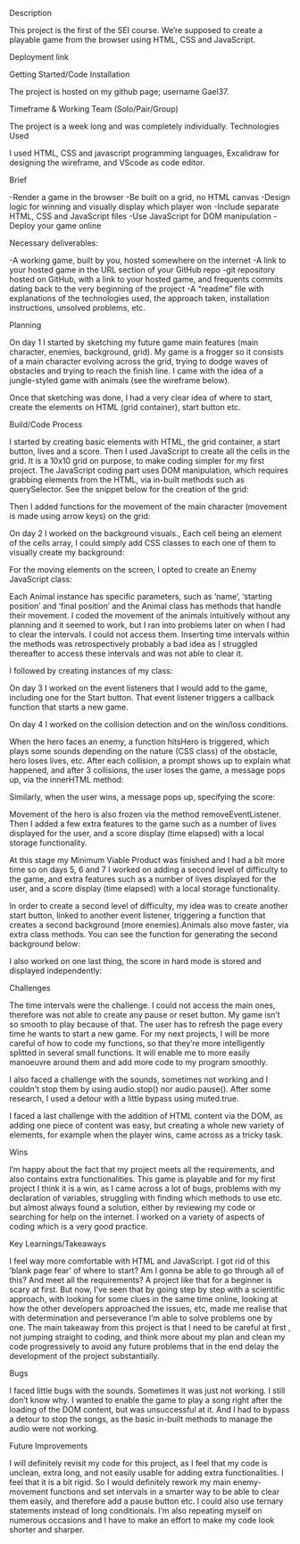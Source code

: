 Description

This project is the first of the SEI course. We’re supposed to create a playable game from the browser using HTML, CSS and JavaScript.

Deployment link



Getting Started/Code Installation

The project is hosted on my github page; username Gael37.

Timeframe & Working Team (Solo/Pair/Group)

The project is a week long and was completely individually.
Technologies Used

I used HTML, CSS and javascript programming languages, Excalidraw for designing the wireframe, and VScode as code editor.

Brief

-Render a game in the browser
-Be built on a grid, no HTML canvas
-Design logic for winning and visually display which player won
-Include separate HTML, CSS and JavaScript files
-Use JavaScript for DOM manipulation
-Deploy your game online

Necessary deliverables:

-A working game, built by you, hosted somewhere on the internet
-A link to your hosted game in the URL section of your GitHub repo
-git repository hosted on GitHub, with a link to your hosted game, and frequents commits dating back to the very beginning of the project
-A “readme” file with explanations of the technologies used, the approach taken, installation instructions, unsolved problems, etc.


Planning

On day 1 I started by sketching my future game main features (main character, enemies, background, grid).
My game is a frogger so it consists of a main character evolving across the grid, trying to dodge waves of obstacles and trying to reach the finish line.
I came with the idea of a jungle-styled game with animals (see the wireframe below).

Once that sketching was done, I had a very clear idea of where to start, create the elements on HTML (grid container), start button etc.

Build/Code Process

I started by creating basic elements with HTML, the grid container, a start button, lives and a score.
Then I used JavaScript to create all the cells in the grid. It is a 10x10 grid on purpose, to make coding simpler for my first project. The JavaScript coding part uses DOM manipulation, which requires grabbing elements from the HTML, via in-built methods such as querySelector. See the snippet below for the creation of the grid:



Then I added functions for the movement of the main character (movement is made using arrow keys) on the grid:


On day 2 I worked on the background visuals., Each cell being an element of the cells array, I could simply add CSS classes to each one of them to visually create my background:


For the moving elements on the screen, I opted to create an Enemy JavaScript class:

Each Animal instance has specific parameters, such as ‘name’, ‘starting position’ and ‘final position’ and the Animal class has methods that handle their movement.
I coded the movement of the animals intuitively without any planning and it seemed to work, but I ran into problems later on when I had to clear the intervals. I could not access them.
Inserting time intervals within the methods was retrospectively probably a bad idea as I struggled thereafter to access these intervals and was not able to clear it.

I followed by creating instances of my class:

On day 3 I worked on the event listeners that I would add to the game, including one for the Start button.
That event listener triggers a callback function that starts a new game.

On day 4 I worked on the collision detection  and on the win/loss conditions.


When the hero faces an enemy, a function hitsHero is triggered, which plays some sounds depending on the nature (CSS class) of the obstacle, hero loses lives, etc. After each collision, a prompt shows up to explain what happened, and after 3 collisions, the user loses the game, a message pops up, via the innerHTML method:

Similarly, when the user wins, a message pops up, specifying the score:

Movement of the hero is also frozen via the method removeEventListener.
Then I added a few extra features to the game such as a number of lives displayed for the user, and a score display (time elapsed) with a local storage functionality.

At this stage my Minimum Viable Product was finished and I had a bit more time so on days 5, 6 and 7 I worked on adding a second level of difficulty to the game, and extra features such as a number of lives displayed for the user, and a score display (time elapsed) with a local storage functionality.

In order to create a second level of difficulty, my idea was to create another start button, linked to another event listener, triggering a function that creates a second background (more enemies).Animals also move faster, via extra class methods. You can see the function for 
generating the second background below:

I also worked on one last thing, the score in hard mode is stored and displayed independently:








Challenges

The time intervals were the challenge. I could not access the main ones, therefore was not able to create any pause or reset button.
My game isn’t so smooth to play because of that. The user has to refresh the page every time he wants to start a new game.
For my next projects, I will be more careful of how to code my functions, so that they’re more intelligently splitted in several small functions. It will enable me to more easily manoeuvre around them and add more code to my program smoothly.

I also faced a challenge with the sounds, sometimes not working and I couldn't stop them by using audio.stop() nor audio.pause(). After some research, I used a detour with a little bypass using muted.true.

I faced a last challenge with the addition of HTML content via the DOM, as adding one piece of content was easy, but creating a whole new variety of elements, for example when the player wins, came across as a tricky task.

Wins

I’m happy about the fact that my project meets all the requirements, and also contains extra functionalities.
This game is playable and for my first project I think it is a win, as I came across a lot of bugs, problems with my declaration of variables, struggling with finding which methods to use etc. but almost always found a solution, either by reviewing my code or searching for help on the internet.
I worked on a variety of aspects of coding which is a very good practice.

Key Learnings/Takeaways

I feel way more comfortable with HTML and JavaScript. I got rid of this ‘blank page fear’ of where to start? Am I gonna be able to go through all of this? And meet all the requirements?
A project like that for a beginner is scary at first.
But now, I’ve seen that by going step by step with a scientific approach, with looking for some clues in the same time online, looking at how the other developers approached the issues, etc, made me realise that with determination and perseverance I’m able to solve problems one by one.
The main takeaway from this project is that I need to be careful at first , not jumping straight to coding, and think more about my plan and clean my code progressively to avoid any future problems that in the end delay the development of the project substantially.

Bugs

I faced little bugs with the sounds. Sometimes it was just not working. I still don’t know why.
I wanted to enable the game to play a song right after the loading of the DOM content, but was unsuccessful at it.
And I had to bypass a detour to stop the songs, as the basic in-built methods to manage the audio were not working.


Future Improvements

I will definitely revisit my code for this project, as I feel that my code is unclean, extra long, and not easily usable for adding extra functionalities.
I feel that it is a bit rigid. So I would definitely rework my main enemy-movement functions and set intervals in a smarter way to be able to clear them easily, and therefore add a pause button etc.
I could also use ternary statements instead of long conditionals.
I’m also repeating myself on numerous occasions and I have to make an effort to make my code look shorter and sharper.




